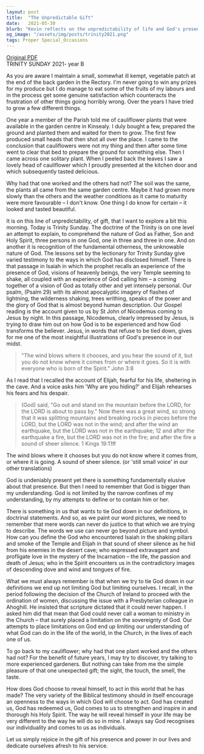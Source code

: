 ```yaml
---
layout: post
title:  "The Unpredictable Gift"
date:   2021-05-30
blurb: "Kevin reflects on the unpredictability of life and God's presence, drawing parallels between his gardening experiences and spiritual insights. He discusses the doctrine of the Trinity, the otherness of God, and the varied ways God reveals Himself, as seen through biblical testimonies. The sermon encourages openness to God's unique work in our lives and a dedication to His service."
og_image: "/assets/img/posts/trinity2021.png"
tags: Proper Special_Occasions
---
```

[Original PDF](/assets/pdf/trinity2021.pdf)    
TRINITY SUNDAY 2021- year B

As you are aware I maintain a small, somewhat ill kempt, vegetable patch at the end of the back garden in the Rectory. I'm never going to win any prizes for my produce but I do manage to eat some of the fruits of my labours and in the process get some genuine satisfaction which counteracts the frustration of other things going horribly wrong. Over the years I have tried to grow a few different things.

One year a member of the Parish told me of cauliflower plants that were available in the garden centre in Kinsealy. I duly bought a few, prepared the ground and planted them and waited for them to grow. The first few produced small heads that then shot all over the place. I came to the conclusion that cauliflowers were not my thing and then after some time went to clear that bed to prepare the ground for something else. Then I came across one solitary plant. When I peeled back the leaves I saw a lovely head of cauliflower which I proudly presented at the kitchen door and which subsequently tasted delicious.

Why had that one worked and the others had not? The soil was the same, the plants all came from the same garden centre. Maybe it had grown more slowly than the others and the weather conditions as it came to maturity were more favourable – I don't know. One thing I do know for certain – it looked and tasted beautiful.

It is on this line of unpredictability, of gift, that I want to explore a bit this morning. Today is Trinity Sunday. The doctrine of the Trinity is on one level an attempt to explain, to comprehend the nature of God as Father, Son and Holy Spirit, three persons in one God, one in three and three in one. And on another it is recognition of the fundamental otherness, the unknowable nature of God. The lessons set by the lectionary for Trinity Sunday give varied testimony to the ways in which God has disclosed himself. There is that passage in Isaiah in which the prophet recalls an experience of the presence of God, visions of heavenly beings, the very Temple seeming to shake, all coupled with an experience of God calling him – a coming together of a vision of God as totally other and yet intensely personal. Our psalm, (Psalm 29) with its almost apocalyptic imagery of flashes of lightning, the wilderness shaking, trees writhing, speaks of the power and the glory of God that is almost beyond human description. Our Gospel reading is the account given to us by St John of Nicodemus coming to Jesus by night. In this passage, Nicodemus, clearly impressed by Jesus, is trying to draw him out on how God is to be experienced and how God transforms the believer. Jesus, in words that refuse to be tied down, gives for me one of the most insightful illustrations of God's presence in our midst.

> "The wind blows where it chooses, and you hear the sound of it, but you do not know where it comes from or where it goes. So it is with everyone who is born of the Spirit." John 3:8

As I read that I recalled the account of Elijah, fearful for his life, sheltering in the cave. And a voice asks him 'Why are you hiding?' and Elijah rehearses his fears and his despair.

> (God) said, "Go out and stand on the mountain before the LORD, for the LORD is about to pass by." Now there was a great wind, so strong that it was splitting mountains and breaking rocks in pieces before the LORD, but the LORD was not in the wind; and after the wind an earthquake, but the LORD was not in the earthquake; 12 and after the earthquake a fire, but the LORD was not in the fire; and after the fire a sound of sheer silence. 1 Kings 19:11ff

The wind blows where it chooses but you do not know where it comes from, or where it is going. A sound of sheer silence. (or 'still small voice' in our other translations)

God is undeniably present yet there is something fundamentally elusive about that presence. But then I need to remember that God is bigger than my understanding. God is not limited by the narrow confines of my understanding, by my attempts to define or to contain him or her.

There is something in us that wants to tie God down in our definitions, in doctrinal statements. And so, as we paint our word pictures, we need to remember that mere words can never do justice to that which we are trying to describe. The words we use can never go beyond picture and symbol. How can you define the God who encountered Isaiah in the shaking pillars and smoke of the Temple and Elijah in that sound of sheer silence as he hid from his enemies in the desert cave; who expressed extravagant and profligate love in the mystery of the Incarnation – the life, the passion and death of Jesus; who in the Spirit encounters us in the contradictory images of descending dove and wind and tongues of fire.

What we must always remember is that when we try to tie God down in our definitions we end up not limiting God but limiting ourselves. I recall, in the period following the decision of the Church of Ireland to proceed with the ordination of women, discussing the issue with a Presbyterian colleague in Ahoghill. He insisted that scripture dictated that it could never happen. I asked him did that mean that God could never call a woman to ministry in the Church – that surely placed a limitation on the sovereignty of God. Our attempts to place limitations on God end up limiting our understanding of what God can do in the life of the world, in the Church, in the lives of each one of us.

To go back to my cauliflower; why had that one plant worked and the others had not? For the benefit of future years, I may try to discover, try talking to more experienced gardeners. But nothing can take from me the simple pleasure of that one unexpected gift; the sight, the touch, the smell, the taste.

How does God choose to reveal himself, to act in this world that he has made? The very variety of the Biblical testimony should in itself encourage an openness to the ways in which God will choose to act. God has created us, God has redeemed us, God comes to us to strengthen and inspire in and thorough his Holy Spirit. The way he will reveal himself in your life may be very different to the way he will do so in mine. I always say God recognises our individuality and comes to us as individuals.

Let us simply rejoice in the gift of his presence and power in our lives and dedicate ourselves afresh to his service.
